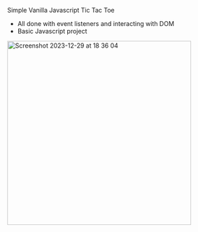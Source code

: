 Simple Vanilla Javascript Tic Tac Toe

- All done with event listeners and interacting with DOM
- Basic Javascript project

<img width="420" alt="Screenshot 2023-12-29 at 18 36 04" src="https://github.com/jfr8/tic-tac-toe/assets/126530295/e4d9fe9e-6060-42f7-af0b-b8f557663368">
